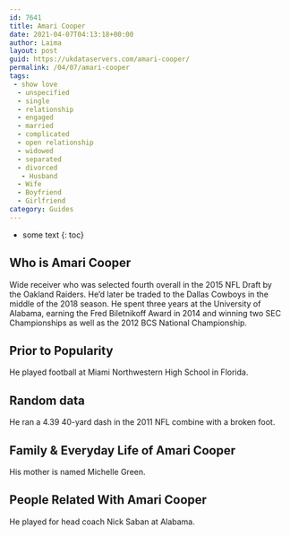 ```yaml
---
id: 7641
title: Amari Cooper
date: 2021-04-07T04:13:18+00:00
author: Laima
layout: post
guid: https://ukdataservers.com/amari-cooper/
permalink: /04/07/amari-cooper
tags:
 - show love
  - unspecified
  - single
  - relationship
  - engaged
  - married
  - complicated
  - open relationship
  - widowed
  - separated
  - divorced
   - Husband
  - Wife
  - Boyfriend
  - Girlfriend
category: Guides
---
```


* some text
{: toc}


## Who is Amari Cooper
                  
                  
                  
Wide receiver who was selected fourth overall in the 2015 NFL Draft by the Oakland Raiders. He&#8217;d later be traded to the Dallas Cowboys in the middle of the 2018 season. He spent three years at the University of Alabama, earning the Fred Biletnikoff Award in 2014 and winning two SEC Championships as well as the 2012 BCS National Championship.
                  
              
            
              
            
                
                
                
## Prior to Popularity
                  
                  
                  
He played football at Miami Northwestern High School in Florida.
                  
              
            
              
            
                
                
                
## Random data
                  
                  
                  
He ran a 4.39 40-yard dash in the 2011 NFL combine with a broken foot.
                  
              
            
              
            
                
                
                
## Family & Everyday Life of Amari Cooper
                  
                  
                  
His mother is named Michelle Green.
                  
              
            
              
            
                
                
                
## People Related With Amari Cooper
                  
                  
                  
He played for head coach Nick Saban at Alabama.
                  
              
            
              
            
                
              
            
              
              
            
            
              
            
          
          
          